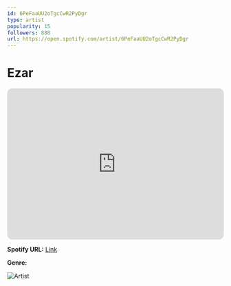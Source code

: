 ```yaml
---
id: 6PeFaaUU2oTgcCwR2PyDgr
type: artist
popularity: 15
followers: 888
url: https://open.spotify.com/artist/6PeFaaUU2oTgcCwR2PyDgr
---
```

# Ezar

<iframe style="border-radius:12px" src="https://open.spotify.com/embed/artist/6PeFaaUU2oTgcCwR2PyDgr" width="100%" height="352" frameBorder="0" allowfullscreen="" allow="autoplay; clipboard-write; encrypted-media; fullscreen; picture-in-picture" loading="lazy"></iframe>

**Spotify URL:** [Link](https://open.spotify.com/artist/6PeFaaUU2oTgcCwR2PyDgr)

**Genre:** 

![Artist](https://i.scdn.co/image/ab6761610000e5eb23f39d6e5fad905e55b0bdcb)
